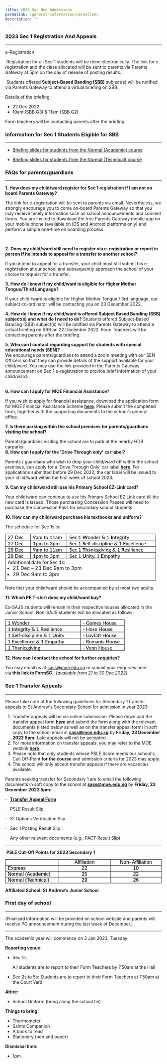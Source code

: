 ```yaml
---
title: 2023 Sec One Admissions
permalink: /general-information/permalink/
description: ""
---
```

### 2023 Sec 1 Registration And Appeals
-----------------------------------




e-Registration  

&nbsp;Registration for all Sec 1 students will be done electronically. The link for e-registration and the class allocated will be sent to parents via Parents Gateway at 5pm on the day of release of posting results.

&nbsp;Students offered&nbsp;**Subject-Based Banding (SBB)**&nbsp;subject(s) will be notified via Parents Gateway to attend a virtual briefing on SBB.

Details of the briefing:

*   22 Dec 2022
*   10am (SBB G3) &amp; 11am (SBB G2)&nbsp;

Form teachers will be contacting parents after the briefing.  
  

### Information for Sec 1 Students Eligible for SBB
-----------------------------------------------

*   [Briefing slides for students from the Normal (Academic) course](https://standrewssec.moe.edu.sg/qql/slot/u894/Website%20Documents/2023%20Sec%201%20Registration%20-%20Briefing%20only%20to%20SBB%20Eligible%20Students%20NA.ppt)

*   [Briefing slides for students from the Normal (Technical) course](https://standrewssec.moe.edu.sg/qql/slot/u894/Website%20Documents/2023%20Sec%201%20Registration%20-%20Briefing%20only%20to%20SBB%20Eligible%20Students%20NT.ppt)  
      
    

### FAQs for parents/guardians
--------------------------

**1.&nbsp;How does my child/ward register for Sec 1 registration if I am not on board Parents Gateway?**

The link for e-registration will be sent to parents via email. Nevertheless, we strongly encourage you to come on-board Parents Gateway so that you may receive timely information such as school announcements and consent forms. You are invited to download the free Parents Gateway mobile app on your mobile phone (available on IOS and Android platforms only) and perform a simple one-time on boarding process.

&nbsp;

**2.**&nbsp;**Does my child/ward still need to register via e-registration or report in person if he intends to appeal for a transfer to another school?**

If you intend to appeal for a transfer, your child must still submit his e-registration at our school and subsequently approach the school of your choice to request for a transfer.&nbsp;

  
**3.&nbsp;How do I know if my child/ward is eligible for Higher Mother Tongue/Third Language?**

If your child /ward is eligible for Higher Mother Tongue / 3rd&nbsp;language, our subject co-ordinator will be contacting you on 23 December 2022.&nbsp;  
  
**4.&nbsp;How do I know if my child/ward is offered Subject Based Banding (SBB) subject(s) and what do I need to do?**
Students offered Subject-Based Banding (SBB) subject(s) will be notified via Parents Gateway to attend a virtual briefing on SBB on 22 December 2022. Form Teachers will be contacting parents after the briefing.&nbsp;  
  
**5.&nbsp;Who can I contact regarding support for students with special educational needs (SEN)?**  
We encourage parents/guardians to attend a zoom meeting with our SEN Officers so that they can provide details of the support available for your child/ward. You may use the link provided in the Parents Gateway announcement on Sec 1 e-registration to provide brief information of your child/ward.&nbsp;

&nbsp;  
**6.&nbsp;How can I apply for MOE Financial Assistance?**

If you wish to apply for financial assistance, download the application form for MOE Financial Assistance Scheme&nbsp;[**here**](https://www.moe.gov.sg/financial-matters/financial-assistance).&nbsp;Please submit the completed form, together with the supporting documents to the school’s general office.&nbsp; 

**7\. Is there parking within the school premises for parents/guardians visiting the school?**

Parents/guardians visiting the school are to park at the nearby HDB carparks.  
**8\. How can I apply for the 'Drive Through only' car label?**&nbsp;

[](https://form.gov.sg/619c4f7c4c2ca400121649e8)

Parents / guardians who wish to drop your child/ward off within the school premises, can apply for a ‘Drive Through Only’ car label&nbsp;[**here**](https://go.gov.sg/2023sasscarlabel).&nbsp;For applications submitted before 29 Dec 2022, the car label will be issued to your child/ward within the first week of school 2023.&nbsp; &nbsp;&nbsp;

  

**9\. Can my child/ward still use his Primary School EZ-Link card?**&nbsp;

Your child/ward can continue to use his Primary School EZ Link card till the new card is issued. Those purchasing Concession Passes will need to purchase the Concession Pass for secondary school students.&nbsp;

**10\. How can my child/ward purchase his textbooks and uniform?**

The schedule for Sec 1s is:  

<table style="margin: 0px; outline: 0px; padding: 0px; border-collapse: collapse; border: none;" cellpadding="0" cellspacing="0" border="1" class="MsoTableGrid"><tbody style="margin: 0px; outline: 0px; padding: 0px;"><tr style="margin: 0px; outline: 0px; padding: 0px;"><td style="margin: 0px; outline: 0px; padding: 0in 5.4pt; width: 49.2pt; border: 1pt solid windowtext;" valign="top" width="66"><p style="margin: 0in; outline: 0px; padding: 0px; line-height: normal; color: rgb(0, 0, 0); font-family: Lato, sans-serif; font-size: 1em;" class="MsoListParagraphCxSpMiddle"><span style="margin: 0px; outline: 0px; padding: 0px; font-size: 12pt;" lang="EN-SG">27 Dec</span></p></td><td style="margin: 0px; outline: 0px; padding: 0in 5.4pt; width: 76.5pt; border-top: 1pt solid windowtext; border-right: 1pt solid windowtext; border-bottom: 1pt solid windowtext; border-image: initial; border-left: none;" valign="top" width="102"><p style="margin: 0in; outline: 0px; padding: 0px; line-height: normal; color: rgb(0, 0, 0); font-family: Lato, sans-serif; font-size: 1em;" class="MsoListParagraphCxSpMiddle"><span style="margin: 0px; outline: 0px; padding: 0px; font-size: 12pt;" lang="EN-SG">9am to 11am</span></p></td><td style="margin: 0px; outline: 0px; padding: 0in 5.4pt; width: 202.5pt; border-top: 1pt solid windowtext; border-right: 1pt solid windowtext; border-bottom: 1pt solid windowtext; border-image: initial; border-left: none;" valign="top" width="270"><p style="margin: 0in; outline: 0px; padding: 0px; line-height: normal; color: rgb(0, 0, 0); font-family: Lato, sans-serif; font-size: 1em;" class="MsoListParagraphCxSpLast"><span style="margin: 0px; outline: 0px; padding: 0px; font-size: 12pt;" lang="EN-SG">Sec 1<span>&nbsp;</span><b style="margin: 0px; outline: 0px; padding: 0px;">W</b>onder &amp; 1<span>&nbsp;</span><b style="margin: 0px; outline: 0px; padding: 0px;">I</b>ntegrity</span></p></td></tr><tr style="margin: 0px; outline: 0px; padding: 0px;"><td style="margin: 0px; outline: 0px; padding: 0in 5.4pt; width: 49.2pt; border-right: 1pt solid windowtext; border-bottom: 1pt solid windowtext; border-left: 1pt solid windowtext; border-image: initial; border-top: none;" valign="top" width="66"><p style="margin: 0in; outline: 0px; padding: 0px; line-height: normal; color: rgb(0, 0, 0); font-family: Lato, sans-serif; font-size: 1em;" class="MsoListParagraphCxSpFirst"><span style="margin: 0px; outline: 0px; padding: 0px; font-size: 12pt;" lang="EN-SG">27 Dec</span></p></td><td style="margin: 0px; outline: 0px; padding: 0in 5.4pt; width: 76.5pt; border-top: none; border-left: none; border-bottom: 1pt solid windowtext; border-right: 1pt solid windowtext;" valign="top" width="102"><p style="margin: 0in; outline: 0px; padding: 0px; line-height: normal; color: rgb(0, 0, 0); font-family: Lato, sans-serif; font-size: 1em;" class="MsoListParagraphCxSpMiddle"><span style="margin: 0px; outline: 0px; padding: 0px; font-size: 12pt;" lang="EN-SG">1pm to 3pm</span></p></td><td style="margin: 0px; outline: 0px; padding: 0in 5.4pt; width: 202.5pt; border-top: none; border-left: none; border-bottom: 1pt solid windowtext; border-right: 1pt solid windowtext;" valign="top" width="270"><p style="margin: 0in; outline: 0px; padding: 0px; line-height: normal; color: rgb(0, 0, 0); font-family: Lato, sans-serif; font-size: 1em;" class="MsoListParagraphCxSpLast"><span style="margin: 0px; outline: 0px; padding: 0px; font-size: 12pt;" lang="EN-SG">Sec 1<span>&nbsp;</span><b style="margin: 0px; outline: 0px; padding: 0px;">S</b>elf-discipline &amp; 1<span>&nbsp;</span><b style="margin: 0px; outline: 0px; padding: 0px;">E</b>xcellence</span></p></td></tr><tr style="margin: 0px; outline: 0px; padding: 0px;"><td style="margin: 0px; outline: 0px; padding: 0in 5.4pt; width: 49.2pt; border-right: 1pt solid windowtext; border-bottom: 1pt solid windowtext; border-left: 1pt solid windowtext; border-image: initial; border-top: none;" valign="top" width="66"><p style="margin: 0in; outline: 0px; padding: 0px; line-height: normal; color: rgb(0, 0, 0); font-family: Lato, sans-serif; font-size: 1em;" class="MsoListParagraphCxSpFirst"><span style="margin: 0px; outline: 0px; padding: 0px; font-size: 12pt;" lang="EN-SG">28 Dec</span></p></td><td style="margin: 0px; outline: 0px; padding: 0in 5.4pt; width: 76.5pt; border-top: none; border-left: none; border-bottom: 1pt solid windowtext; border-right: 1pt solid windowtext;" valign="top" width="102"><p style="margin: 0in; outline: 0px; padding: 0px; line-height: normal; color: rgb(0, 0, 0); font-family: Lato, sans-serif; font-size: 1em;" class="MsoListParagraphCxSpMiddle"><span style="margin: 0px; outline: 0px; padding: 0px; font-size: 12pt;" lang="EN-SG">9am to 11am</span></p></td><td style="margin: 0px; outline: 0px; padding: 0in 5.4pt; width: 202.5pt; border-top: none; border-left: none; border-bottom: 1pt solid windowtext; border-right: 1pt solid windowtext;" valign="top" width="270"><p style="margin: 0in; outline: 0px; padding: 0px; line-height: normal; color: rgb(0, 0, 0); font-family: Lato, sans-serif; font-size: 1em;" class="MsoListParagraphCxSpLast"><span style="margin: 0px; outline: 0px; padding: 0px; font-size: 12pt;" lang="EN-SG">Sec 1<span>&nbsp;</span><b style="margin: 0px; outline: 0px; padding: 0px;">T</b>hanksgiving &amp; 1<span>&nbsp;</span><b style="margin: 0px; outline: 0px; padding: 0px;">R</b>esilience<b style="margin: 0px; outline: 0px; padding: 0px;"></b></span></p></td></tr><tr style="margin: 0px; outline: 0px; padding: 0px;"><td style="margin: 0px; outline: 0px; padding: 0in 5.4pt; width: 49.2pt; border-right: 1pt solid windowtext; border-bottom: 1pt solid windowtext; border-left: 1pt solid windowtext; border-image: initial; border-top: none;" valign="top" width="66"><p style="margin: 0in; outline: 0px; padding: 0px; line-height: normal; color: rgb(0, 0, 0); font-family: Lato, sans-serif; font-size: 1em;" class="MsoListParagraphCxSpFirst"><span style="margin: 0px; outline: 0px; padding: 0px; font-size: 12pt;" lang="EN-SG">28 Dec</span></p></td><td style="margin: 0px; outline: 0px; padding: 0in 5.4pt; width: 76.5pt; border-top: none; border-left: none; border-bottom: 1pt solid windowtext; border-right: 1pt solid windowtext;" valign="top" width="102"><p style="margin: 0in; outline: 0px; padding: 0px; line-height: normal; color: rgb(0, 0, 0); font-family: Lato, sans-serif; font-size: 1em;" class="MsoListParagraphCxSpMiddle"><span style="margin: 0px; outline: 0px; padding: 0px; font-size: 12pt;" lang="EN-SG">1pm to 3pm</span></p></td><td style="margin: 0px; outline: 0px; padding: 0in 5.4pt; width: 202.5pt; border-top: none; border-left: none; border-bottom: 1pt solid windowtext; border-right: 1pt solid windowtext;" valign="top" width="270"><p style="margin: 0in; outline: 0px; padding: 0px; line-height: normal; color: rgb(0, 0, 0); font-family: Lato, sans-serif; font-size: 1em;" class="MsoListParagraphCxSpLast"><span style="margin: 0px; outline: 0px; padding: 0px; font-size: 12pt;" lang="EN-SG">Sec 1<span>&nbsp;</span><b style="margin: 0px; outline: 0px; padding: 0px;">U</b>nity, 1<span>&nbsp;</span><b style="margin: 0px; outline: 0px; padding: 0px;">E</b>mpathy</span></p></td></tr><tr style="margin: 0px; outline: 0px; padding: 0px;"><td style="margin: 0px; outline: 0px; padding: 0in 5.4pt; width: 328.2pt; border-right: 1pt solid windowtext; border-bottom: 1pt solid windowtext; border-left: 1pt solid windowtext; border-image: initial; border-top: none;" valign="top" colspan="3" width="438"><p style="margin: 0in; outline: 0px; padding: 0px; line-height: normal; color: rgb(0, 0, 0); font-family: Lato, sans-serif; font-size: 1em;" class="MsoListParagraphCxSpFirst"><span style="margin: 0px; outline: 0px; padding: 0px; font-size: 12pt;" lang="EN-SG">Additional date for Sec 1s:</span></p><p style="margin: 0in; outline: 0px; padding: 0px; line-height: normal; color: rgb(0, 0, 0); font-family: Lato, sans-serif; font-size: 1em;" class="MsoListParagraphCxSpFirst"></p><ul style="margin: 0px 0px 0.5em 1em; outline: 0px; padding: 0px;"><li style="margin: 0px; outline: 0px; padding: 0px;"><span style="margin: 0px; outline: 0px; padding: 0px; background-color: initial; font-size: 12pt; text-indent: -0.25in;">21 Dec – 23 Dec 9am to 3pm</span></li><li style="margin: 0px; outline: 0px; padding: 0px;"><span style="margin: 0px; outline: 0px; padding: 0px; font-size: 12pt; text-indent: -0.25in; background-color: initial;">29 Dec 9am to 3pm</span></li></ul><p style="margin: 0px 0px 10px; outline: 0px; padding: 0px; line-height: 1.6 !important; color: rgb(0, 0, 0); font-family: Lato, sans-serif; font-size: 1em;"></p></td></tr></tbody></table>

  

Note that your child/ward should be accompanied by at most two adults.

  

**11\. Which PE T-shirt does my child/ward buy?**

Ex-SAJS students will remain in their respective houses allocated in the Junior School. Non-SAJS students will be allocated as follows:

<table style="margin: 0px; outline: 0px; padding: 0px; border-collapse: collapse; border: none;" cellpadding="0" cellspacing="0" border="1" class="MsoTableGrid"><tbody style="margin: 0px; outline: 0px; padding: 0px;"><tr style="margin: 0px; outline: 0px; padding: 0px;"><td style="margin: 0px; outline: 0px; padding: 0in 5.4pt; width: 169.75pt; border: 1pt solid windowtext;" valign="top" width="226"><p style="margin: 0in; outline: 0px; padding: 0px; line-height: normal; color: rgb(0, 0, 0); font-family: Lato, sans-serif; font-size: 1em;" class="MsoListParagraphCxSpMiddle"><span style="margin: 0px; outline: 0px; padding: 0px; font-size: 12pt;" lang="EN-SG">1 Wonder</span></p></td><td style="margin: 0px; outline: 0px; padding: 0in 5.4pt; width: 94.5pt; border-top: 1pt solid windowtext; border-right: 1pt solid windowtext; border-bottom: 1pt solid windowtext; border-image: initial; border-left: none;" valign="top" width="126"><p style="margin: 0in; outline: 0px; padding: 0px; line-height: normal; color: rgb(0, 0, 0); font-family: Lato, sans-serif; font-size: 1em;" class="MsoListParagraphCxSpLast"><span style="margin: 0px; outline: 0px; padding: 0px; font-size: 12pt;" lang="EN-SG">- Gomes House</span></p></td></tr><tr style="margin: 0px; outline: 0px; padding: 0px;"><td style="margin: 0px; outline: 0px; padding: 0in 5.4pt; width: 169.75pt; border-right: 1pt solid windowtext; border-bottom: 1pt solid windowtext; border-left: 1pt solid windowtext; border-image: initial; border-top: none;" valign="top" width="226"><p style="margin: 0in; outline: 0px; padding: 0px; line-height: normal; color: rgb(0, 0, 0); font-family: Lato, sans-serif; font-size: 1em;" class="MsoListParagraphCxSpFirst"><span style="margin: 0px; outline: 0px; padding: 0px; font-size: 12pt;" lang="EN-SG">1 Integrity &amp; 1 Resilience</span></p></td><td style="margin: 0px; outline: 0px; padding: 0in 5.4pt; width: 94.5pt; border-top: none; border-left: none; border-bottom: 1pt solid windowtext; border-right: 1pt solid windowtext;" valign="top" width="126"><p style="margin: 0in; outline: 0px; padding: 0px; line-height: normal; color: rgb(0, 0, 0); font-family: Lato, sans-serif; font-size: 1em;" class="MsoListParagraphCxSpLast"><span style="margin: 0px; outline: 0px; padding: 0px; font-size: 12pt;" lang="EN-SG">- Hose House</span></p></td></tr><tr style="margin: 0px; outline: 0px; padding: 0px;"><td style="margin: 0px; outline: 0px; padding: 0in 5.4pt; width: 169.75pt; border-right: 1pt solid windowtext; border-bottom: 1pt solid windowtext; border-left: 1pt solid windowtext; border-image: initial; border-top: none;" valign="top" width="226"><p style="margin: 0in; outline: 0px; padding: 0px; line-height: normal; color: rgb(0, 0, 0); font-family: Lato, sans-serif; font-size: 1em;" class="MsoListParagraphCxSpFirst"><span style="margin: 0px; outline: 0px; padding: 0px; font-size: 12pt;" lang="EN-SG">1 Self-discipline &amp; 1 Unity</span></p></td><td style="margin: 0px; outline: 0px; padding: 0in 5.4pt; width: 94.5pt; border-top: none; border-left: none; border-bottom: 1pt solid windowtext; border-right: 1pt solid windowtext;" valign="top" width="126"><p style="margin: 0in; outline: 0px; padding: 0px; line-height: normal; color: rgb(0, 0, 0); font-family: Lato, sans-serif; font-size: 1em;" class="MsoListParagraphCxSpLast"><span style="margin: 0px; outline: 0px; padding: 0px; font-size: 12pt;" lang="EN-SG">- Loyfatt House</span></p></td></tr><tr style="margin: 0px; outline: 0px; padding: 0px;"><td style="margin: 0px; outline: 0px; padding: 0in 5.4pt; width: 169.75pt; border-right: 1pt solid windowtext; border-bottom: 1pt solid windowtext; border-left: 1pt solid windowtext; border-image: initial; border-top: none;" valign="top" width="226"><p style="margin: 0in; outline: 0px; padding: 0px; line-height: normal; color: rgb(0, 0, 0); font-family: Lato, sans-serif; font-size: 1em;" class="MsoListParagraphCxSpFirst"><span style="margin: 0px; outline: 0px; padding: 0px; font-size: 12pt;" lang="EN-SG">1 Excellence &amp; 1 Empathy</span></p></td><td style="margin: 0px; outline: 0px; padding: 0in 5.4pt; width: 94.5pt; border-top: none; border-left: none; border-bottom: 1pt solid windowtext; border-right: 1pt solid windowtext;" valign="top" width="126"><p style="margin: 0in; outline: 0px; padding: 0px; line-height: normal; color: rgb(0, 0, 0); font-family: Lato, sans-serif; font-size: 1em;" class="MsoListParagraphCxSpLast"><span style="margin: 0px; outline: 0px; padding: 0px; font-size: 12pt;" lang="EN-SG">- Romanis House</span></p></td></tr><tr style="margin: 0px; outline: 0px; padding: 0px;"><td style="margin: 0px; outline: 0px; padding: 0in 5.4pt; width: 169.75pt; border-right: 1pt solid windowtext; border-bottom: 1pt solid windowtext; border-left: 1pt solid windowtext; border-image: initial; border-top: none;" valign="top" width="226"><p style="margin: 0in; outline: 0px; padding: 0px; line-height: normal; color: rgb(0, 0, 0); font-family: Lato, sans-serif; font-size: 1em;" class="MsoListParagraphCxSpFirst"><span style="margin: 0px; outline: 0px; padding: 0px; font-size: 12pt;" lang="EN-SG">1 Thanksgiving</span></p></td><td style="margin: 0px; outline: 0px; padding: 0in 5.4pt; width: 94.5pt; border-top: none; border-left: none; border-bottom: 1pt solid windowtext; border-right: 1pt solid windowtext;" valign="top" width="126"><p style="margin: 0in; outline: 0px; padding: 0px; line-height: normal; color: rgb(0, 0, 0); font-family: Lato, sans-serif; font-size: 1em;" class="MsoListParagraphCxSpLast"><span style="margin: 0px; outline: 0px; padding: 0px; font-size: 12pt;" lang="EN-SG">- Venn House</span></p></td></tr></tbody></table>

  

**12\. How can I contact the school for further enquiries?**

You may email us at&nbsp;[sass@moe.edu.sg](mailto:sass@moe.edu.sg)&nbsp;or submit your enquiries here via&nbsp;[**this link to FormSG**](https://go.gov.sg/sass2023sec1enquiry).&nbsp;&nbsp;_\[available from 21 to 30 Dec 2022\]_

  

### Sec 1 Transfer Appeals
----------------------

  

Please take note of the following guidelines for Secondary 1 transfer appeals to St Andrew's Secondary School for admission in year 2023:

1.  Transfer appeals will be via online submission. Please download the transfer appeal form&nbsp;[**here**](https://standrewssec.moe.edu.sg/qql/slot/u904/Sec%201%20Appeal%20Form%202023.docx)&nbsp;and submit the&nbsp;form&nbsp;along with the relevant documents (listed below as well as on the transfer appeal form) in soft copy to the school email at&nbsp;**sass@moe.edu.sg**&nbsp;by&nbsp;**Friday, 23 December 2022 5pm.**&nbsp;Late appeals will not be accepted.
2.  For more information on transfer appeals, you may refer to the MOE weblink&nbsp;[**here**](https://www.moe.gov.sg/secondary/s1-posting/results/appeal-for-school-transfer).&nbsp;
3.  Please note that only students whose PSLE Score meets our school's Cut-Off-Point&nbsp;**for the course**&nbsp;and admission criteria for 2023 may apply.
4.  The school will only accept transfer appeals if there are vacancies available.

Parents seeking transfer for Secondary 1 are to email the following documents in soft copy to the school at&nbsp;**sass@moe.edu.sg**&nbsp;by&nbsp;**Friday, 23 December**&nbsp;**2022 5pm:**&nbsp;

·&nbsp; &nbsp;**[Transfer Appeal Form](https://standrewssec.moe.edu.sg/qql/slot/u904/Sec%201%20Appeal%20Form%202023.docx)**&nbsp;

·&nbsp;&nbsp;&nbsp;PSLE Result Slip

·&nbsp;&nbsp;&nbsp;S1 Options Verification Slip

·&nbsp;&nbsp;&nbsp;Sec 1 Posting Result Slip

·&nbsp;&nbsp;&nbsp;Any other relevant documents (e.g.: PACT Result Slip)

* * *

  

&nbsp;****PSLE Cut-Off Points for 2023 Secondary 1****&nbsp;

<table style="margin: 0px; outline: 0px; padding: 0px; border-collapse: collapse; border: none;" cellpadding="0" cellspacing="0" border="1" class="MsoTableGrid"><tbody style="margin: 0px; outline: 0px; padding: 0px;"><tr style="margin: 0px; outline: 0px; padding: 0px;"><td style="margin: 0px; outline: 0px; padding: 0cm 5.4pt; width: 155.8pt; border: 1pt solid windowtext;" valign="top" width="208"><p style="margin: 0px 0px 0cm; outline: 0px; padding: 0px; line-height: normal; color: rgb(0, 0, 0); font-family: Lato, sans-serif; font-size: 1em;" class="MsoNormal"><span style="margin: 0px; outline: 0px; padding: 0px; font-size: 12pt; font-family: Arial, sans-serif;">&nbsp;</span></p></td><td style="margin: 0px; outline: 0px; padding: 0cm 5.4pt; width: 155.85pt; border-top: 1pt solid windowtext; border-right: 1pt solid windowtext; border-bottom: 1pt solid windowtext; border-image: initial; border-left: none;" valign="top" width="208"><p style="margin: 0px 0px 0cm; outline: 0px; padding: 0px; line-height: normal; color: rgb(0, 0, 0); font-family: Lato, sans-serif; font-size: 1em; text-align: center;" align="center" class="MsoNormal"><span style="margin: 0px; outline: 0px; padding: 0px; font-size: 12pt; font-family: Arial, sans-serif;">Affiliation</span></p></td><td style="margin: 0px; outline: 0px; padding: 0cm 5.4pt; width: 155.85pt; border-top: 1pt solid windowtext; border-right: 1pt solid windowtext; border-bottom: 1pt solid windowtext; border-image: initial; border-left: none;" valign="top" width="208"><p style="margin: 0px 0px 0cm; outline: 0px; padding: 0px; line-height: normal; color: rgb(0, 0, 0); font-family: Lato, sans-serif; font-size: 1em; text-align: center;" align="center" class="MsoNormal"><span style="margin: 0px; outline: 0px; padding: 0px; font-size: 12pt; font-family: Arial, sans-serif;">Non- Affiliation</span></p></td></tr><tr style="margin: 0px; outline: 0px; padding: 0px;"><td style="margin: 0px; outline: 0px; padding: 0cm 5.4pt; width: 155.8pt; border-right: 1pt solid windowtext; border-bottom: 1pt solid windowtext; border-left: 1pt solid windowtext; border-image: initial; border-top: none;" valign="top" width="208"><p style="margin: 0px 0px 0cm; outline: 0px; padding: 0px; line-height: normal; color: rgb(0, 0, 0); font-family: Lato, sans-serif; font-size: 1em;" class="MsoNormal"><span style="margin: 0px; outline: 0px; padding: 0px; font-size: 12pt; font-family: Arial, sans-serif;">Express</span></p></td><td style="margin: 0px; outline: 0px; padding: 0cm 5.4pt; width: 155.85pt; border-top: none; border-left: none; border-bottom: 1pt solid windowtext; border-right: 1pt solid windowtext;" valign="top" width="208"><p style="margin: 0px 0px 0cm; outline: 0px; padding: 0px; line-height: normal; color: rgb(0, 0, 0); font-family: Lato, sans-serif; font-size: 1em; text-align: center;" align="center" class="MsoNormal"><span style="margin: 0px; outline: 0px; padding: 0px; font-size: 12pt; font-family: Arial, sans-serif;">22</span></p></td><td style="margin: 0px; outline: 0px; padding: 0cm 5.4pt; width: 155.85pt; border-top: none; border-left: none; border-bottom: 1pt solid windowtext; border-right: 1pt solid windowtext;" valign="top" width="208"><p style="margin: 0px 0px 0cm; outline: 0px; padding: 0px; line-height: normal; color: rgb(0, 0, 0); font-family: Lato, sans-serif; font-size: 1em; text-align: center;" align="center" class="MsoNormal"><span style="margin: 0px; outline: 0px; padding: 0px; font-size: 12pt; font-family: Arial, sans-serif;">10</span></p></td></tr><tr style="margin: 0px; outline: 0px; padding: 0px;"><td style="margin: 0px; outline: 0px; padding: 0cm 5.4pt; width: 155.8pt; border-right: 1pt solid windowtext; border-bottom: 1pt solid windowtext; border-left: 1pt solid windowtext; border-image: initial; border-top: none;" valign="top" width="208"><p style="margin: 0px 0px 0cm; outline: 0px; padding: 0px; line-height: normal; color: rgb(0, 0, 0); font-family: Lato, sans-serif; font-size: 1em;" class="MsoNormal"><span style="margin: 0px; outline: 0px; padding: 0px; font-size: 12pt; font-family: Arial, sans-serif;">Normal (Academic)</span></p></td><td style="margin: 0px; outline: 0px; padding: 0cm 5.4pt; width: 155.85pt; border-top: none; border-left: none; border-bottom: 1pt solid windowtext; border-right: 1pt solid windowtext;" valign="top" width="208"><p style="margin: 0px 0px 0cm; outline: 0px; padding: 0px; line-height: normal; color: rgb(0, 0, 0); font-family: Lato, sans-serif; font-size: 1em; text-align: center;" align="center" class="MsoNormal"><span style="margin: 0px; outline: 0px; padding: 0px; font-size: 12pt; font-family: Arial, sans-serif;">25</span></p></td><td style="margin: 0px; outline: 0px; padding: 0cm 5.4pt; width: 155.85pt; border-top: none; border-left: none; border-bottom: 1pt solid windowtext; border-right: 1pt solid windowtext;" valign="top" width="208"><p style="margin: 0px 0px 0cm; outline: 0px; padding: 0px; line-height: normal; color: rgb(0, 0, 0); font-family: Lato, sans-serif; font-size: 1em; text-align: center;" align="center" class="MsoNormal"><span style="margin: 0px; outline: 0px; padding: 0px; font-size: 12pt; font-family: Arial, sans-serif;">22</span></p></td></tr><tr style="margin: 0px; outline: 0px; padding: 0px;"><td style="margin: 0px; outline: 0px; padding: 0cm 5.4pt; width: 155.8pt; border-right: 1pt solid windowtext; border-bottom: 1pt solid windowtext; border-left: 1pt solid windowtext; border-image: initial; border-top: none;" valign="top" width="208"><p style="margin: 0px 0px 0cm; outline: 0px; padding: 0px; line-height: normal; color: rgb(0, 0, 0); font-family: Lato, sans-serif; font-size: 1em;" class="MsoNormal"><span style="margin: 0px; outline: 0px; padding: 0px; font-size: 12pt; font-family: Arial, sans-serif;">Normal (Technical)</span></p></td><td style="margin: 0px; outline: 0px; padding: 0cm 5.4pt; width: 155.85pt; border-top: none; border-left: none; border-bottom: 1pt solid windowtext; border-right: 1pt solid windowtext;" valign="top" width="208"><p style="margin: 0px 0px 0cm; outline: 0px; padding: 0px; line-height: normal; color: rgb(0, 0, 0); font-family: Lato, sans-serif; font-size: 1em; text-align: center;" align="center" class="MsoNormal"><span style="margin: 0px; outline: 0px; padding: 0px; font-size: 12pt; font-family: Arial, sans-serif;">29</span></p></td><td style="margin: 0px; outline: 0px; padding: 0cm 5.4pt; width: 155.85pt; border-top: none; border-left: none; border-bottom: 1pt solid windowtext; border-right: 1pt solid windowtext;" valign="top" width="208"><p style="margin: 0px 0px 0cm; outline: 0px; padding: 0px; line-height: normal; color: rgb(0, 0, 0); font-family: Lato, sans-serif; font-size: 1em; text-align: center;" align="center" class="MsoNormal"><span style="margin: 0px; outline: 0px; padding: 0px; font-size: 12pt; font-family: Arial, sans-serif;">26</span></p></td></tr></tbody></table>

  
**Affiliated School: St Andrew’s Junior School**  

  

### First day of school
-------------------

(Finalised information will be provided on school website and parents will receive PG announcement during the last week of December.)  

* * *

  
The academic year will commence on 3 Jan 2023, Tuesday  
  
**Reporting venue:**

*   Sec 1s:&nbsp;
    
    All students are to report to their Form Teachers by 7.50am at the Hall
*   Sec 2s to 5s:&nbsp;Students are to report to their Form Teachers at 7.50am at the Court Yard

**Attire:**

*   School Uniform (bring along the school tie)

**Things to bring:**

*   Thermometer
*   Saints Companion
*   A book to read
*   Stationery (pen and paper)

**Dismissal time:**

*   1pm